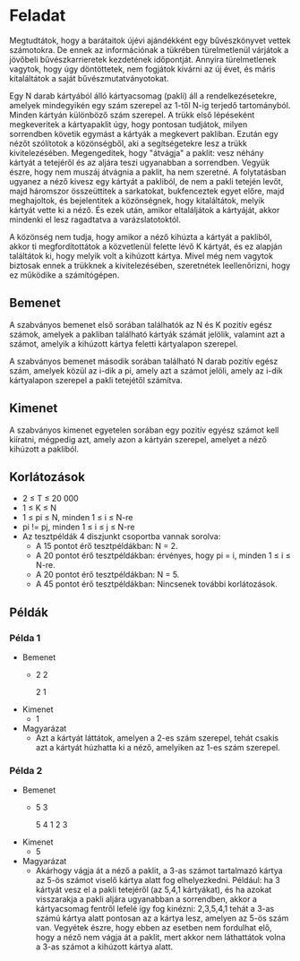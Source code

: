 # Feladat 
Megtudtátok, hogy a barátaitok újévi ajándékként egy bűvészkönyvet vettek számotokra. De ennek az információnak a tükrében türelmetlenül várjátok a jövőbeli bűvészkarrieretek kezdetének időpontját. Annyira türelmetlenek vagytok, hogy úgy döntöttetek, nem fogjátok kivárni az új évet, és máris kitaláltátok a saját bűvészmutatványotokat.

Egy N darab kártyából álló kártyacsomag (pakli) áll a rendelkezésetekre, amelyek mindegyikén egy szám szerepel az 1-től N-ig terjedő tartományból. Minden kártyán különböző szám szerepel. A trükk első lépéseként megkeveritek a kártyapaklit úgy, hogy pontosan tudjátok, milyen sorrendben követik egymást a kártyák a megkevert pakliban. Ezután egy nézőt szólítotok a közönségből, aki a segítségetekre lesz a trükk kivitelezésében. Megengeditek, hogy "átvágja" a paklit: vesz néhány kártyát a tetejéről és az aljára teszi ugyanabban a sorrendben. Vegyük észre, hogy nem muszáj átvágnia a paklit, ha nem szeretné. A folytatásban ugyanez a néző kivesz egy kártyát a pakliból, de nem a pakli tetején levőt, majd háromszor összeüttitek a sarkatokat, bukfenceztek egyet előre, majd meghajoltok, és bejelentitek a közönségnek, hogy kitaláltátok, melyik kártyát vette ki a néző. És ezek után, amikor eltaláljátok a kártyáját, akkor mindenki el lesz ragadtatva a varázslatotoktól.

A közönség nem tudja, hogy amikor a néző kihúzta a kártyát a pakliból, akkor ti megfordítottátok a közvetlenül felette lévő K kártyát, és ez alapján találtátok ki, hogy melyik volt a kihúzott kártya. Mivel még nem vagytok biztosak ennek a trükknek a kivitelezésében, szeretnétek leellenőrizni, hogy ez működike a számítógépen.

## Bemenet
A szabványos bemenet első sorában találhatók az N és K pozitív egész számok, amelyek a pakliban található kártyák számát jelölik, valamint azt a számot, amelyik a kihúzott kártya feletti kártyalapon szerepel.

A szabványos bemenet második sorában található N darab pozitív egész szám, amelyek közül az i-dik a pi, amely azt a számot jelöli, amely az i-dik kártyalapon szerepel a pakli tetejétől számítva.

## Kimenet
A szabványos kimenet egyetelen sorában egy pozitív egyész számot kell kiíratni, mégpedig azt, amely azon a kártyán szerepel, amelyet a néző kihúzott a pakliból.

## Korlátozások
- 2 ≤ T ≤ 20 000 
- 1 ≤ K ≤ N 
- 1 ≤ pi ≤ N, minden 1 ≤ i ≤ N-re  
- pi != pj, minden 1 ≤ i ≤ j ≤ N-re
- Az tesztpéldák 4 diszjunkt csoportba vannak sorolva:
    - A 15 pontot érő tesztpéldákban: N = 2.
    - A 20 pontot érő tesztpéldákban: érvényes, hogy pi = i, minden 1 ≤ i ≤ N-re.
    - A 20 pontot érő tesztpéldákban: N = 5.
    - A 45 pontot érő tesztpéldákban: Nincsenek további korlátozások.
## Példák
### Példa 1
- Bemenet
    - 2 2

        2 1
- Kimenet
    - 1
- Magyarázat
    - Azt a kártyát láttátok, amelyen a 2-es szám szerepel, tehát csakis azt a kártyát húzhatta ki a néző, amelyiken az 1-es szám szerepel.
### Példa 2
- Bemenet
    - 5 3

        5 4 1 2 3
- Kimenet
    - 5
- Magyarázat
    - Akárhogy vágja át a néző a paklit, a 3-as számot tartalmazó kártya az 5-ös számot viselő kártya alatt fog elhelyezkedni. Például: ha 3 kártyát vesz el a pakli tetejéről (az 5,4,1 kártyákat), és ha azokat visszarakja a pakli aljára ugyanabban a sorrendben, akkor a kártyacsomag fentről lefelé így fog kinézni: 2,3,5,4,1 tehát a 3-as számú kártya alatt pontosan az a kártya lesz, amelyen az 5-ös szám van. Vegyétek észre, hogy ebben az esetben nem fordulhat elő, hogy a néző nem vágja át a paklit, mert akkor nem láthattátok volna a 3-as számot a kihúzott kártya alatt.